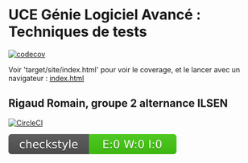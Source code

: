 # UCE Génie Logiciel Avancé : Techniques de tests

[![codecov](https://codecov.io/gh/romain-rigaud/TP1/graph/badge.svg?token=UYDU3VVTO1)](https://codecov.io/gh/romain-rigaud/TP1)

 Voir 'target/site/index.html' pour voir le coverage, et le lancer avec un navigateur :
[index.html](target/site/jacoco/index.html)

## Rigaud Romain, groupe 2 alternance ILSEN

[![CircleCI](https://circleci.com/gh/romain-rigaud/ceri-m1-techniques-de-test.svg?style=svg)](https://app.circleci.com/pipelines/github/romain-rigaud)

![Checkstyle](target/site/badges/checkstyle-result.svg)